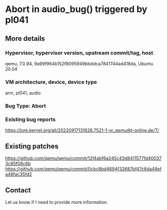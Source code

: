 # Abort in audio_bug() triggered by pl041

## More details

### Hypervisor, hypervisor version, upstream commit/tag, host

qemu, 7.0.94, 9a99f964b152f8095949bbddca7841744ad418da, Ubuntu 20.04

### VM architecture, device, device type

arm, pl041, audio

### Bug Type: Abort

### Existing bug reports

https://lore.kernel.org/all/20220917131626.7521-1-vr_qemu@t-online.de/T/

## Existing patches

https://github.com/qemu/qemu/commit/12f4abf6a245c43d8411577fd400373c85f08c6b
https://github.com/qemu/qemu/commit/0cbc8bd4694f32687bf47c6da48efa48fac35fd2

## Contact

Let us know if I need to provide more information.
